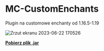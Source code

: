 # MC-CustomEnchants
Plugin na customowe enchanty od 1.16.5-1.19



![Zrzut ekranu 2023-06-22 170526](https://github.com/To1MaszProblem/MC-CustomEnchants/assets/97973395/737b6e5c-b02f-4bf2-aba9-3610b013ee0d)



[**Pobierz plik .jar**](MC-CustomEnchants-1.0-SNAPSHOT.jar)
